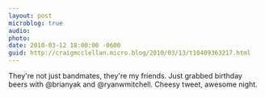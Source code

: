 ```yaml
---
layout: post
microblog: true
audio: 
photo: 
date: 2010-03-12 18:00:00 -0600
guid: http://craigmcclellan.micro.blog/2010/03/13/t10409363217.html
---
```

They're not just bandmates, they're my friends. Just grabbed birthday beers with @brianyak and @ryanwmitchell. Cheesy tweet, awesome night.
